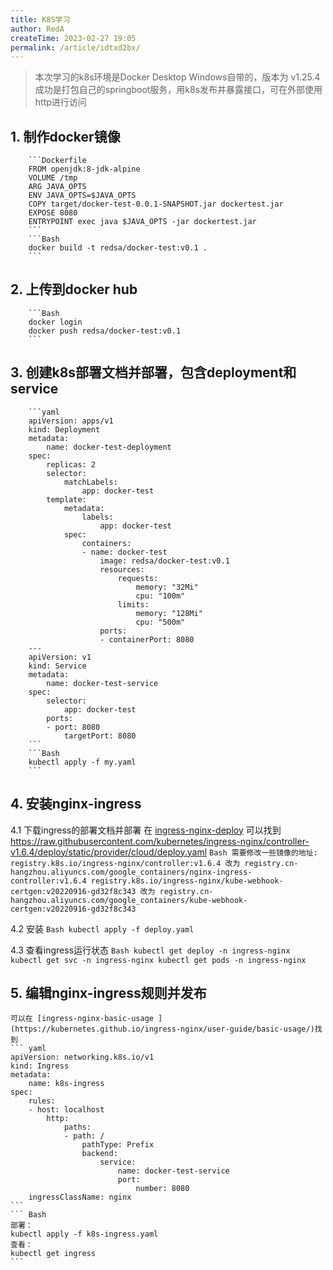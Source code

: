 ```yaml
---
title: K8S学习
author: RedA
createTime: 2023-02-27 19:05
permalink: /article/idtxd2bx/
---
```

> 本次学习的k8s环境是Docker Desktop Windows自带的，版本为 v1.25.4
> 成功是打包自己的springboot服务，用k8s发布并暴露接口，可在外部使用http进行访问

## 1. 制作docker镜像
        ```Dockerfile
        FROM openjdk:8-jdk-alpine
        VOLUME /tmp
        ARG JAVA_OPTS
        ENV JAVA_OPTS=$JAVA_OPTS
        COPY target/docker-test-0.0.1-SNAPSHOT.jar dockertest.jar
        EXPOSE 8080
        ENTRYPOINT exec java $JAVA_OPTS -jar dockertest.jar
        ```
        ```Bash
        docker build -t redsa/docker-test:v0.1 .
        ```
## 2. 上传到docker hub
        ```Bash
        docker login
        docker push redsa/docker-test:v0.1
        ```
## 3. 创建k8s部署文档并部署，包含deployment和service
        ```yaml
        apiVersion: apps/v1
        kind: Deployment
        metadata:
            name: docker-test-deployment
        spec:
            replicas: 2
            selector:
                matchLabels:
                    app: docker-test
            template:
                metadata:
                    labels:
                        app: docker-test
                spec:
                    containers:
                    - name: docker-test
                        image: redsa/docker-test:v0.1
                        resources:
                            requests:
                                memory: "32Mi"
                                cpu: "100m"
                            limits:
                                memory: "128Mi"
                                cpu: "500m"
                        ports:
                        - containerPort: 8080
        ---
        apiVersion: v1
        kind: Service
        metadata:
            name: docker-test-service
        spec:
            selector:
                app: docker-test
            ports:
            - port: 8080
                targetPort: 8080
        ```
        ```Bash
        kubectl apply -f my.yaml
        ```
## 4. 安装nginx-ingress
4.1 下载ingress的部署文档并部署
在 [ingress-nginx-deploy](https://kubernetes.github.io/ingress-nginx/deploy/) 可以找到
https://raw.githubusercontent.com/kubernetes/ingress-nginx/controller-v1.6.4/deploy/static/provider/cloud/deploy.yaml
                ``` Bash
                需要修改一些镜像的地址:
                registry.k8s.io/ingress-nginx/controller:v1.6.4
                改为
                registry.cn-hangzhou.aliyuncs.com/google_containers/nginx-ingress-controller:v1.6.4
                registry.k8s.io/ingress-nginx/kube-webhook-certgen:v20220916-gd32f8c343
                改为
                registry.cn-hangzhou.aliyuncs.com/google_containers/kube-webhook-certgen:v20220916-gd32f8c343
                ```
        
4.2 安装
                ``` Bash
                kubectl apply -f deploy.yaml
                ```

4.3 查看ingress运行状态
                ``` Bash
                kubectl get deploy -n ingress-nginx
                kubectl get svc -n ingress-nginx
                kubectl get pods -n ingress-nginx
                ```
## 5. 编辑nginx-ingress规则并发布
    可以在 [ingress-nginx-basic-usage ](https://kubernetes.github.io/ingress-nginx/user-guide/basic-usage/)找到
    ``` yaml
    apiVersion: networking.k8s.io/v1
    kind: Ingress
    metadata:
        name: k8s-ingress
    spec:
        rules:
        - host: localhost
            http:
                paths:
                - path: /
                    pathType: Prefix
                    backend:
                        service:
                            name: docker-test-service
                            port:
                                number: 8080
        ingressClassName: nginx
    ```
    ``` Bash
    部署：
    kubectl apply -f k8s-ingress.yaml
    查看：
    kubectl get ingress
    ```
        
            
